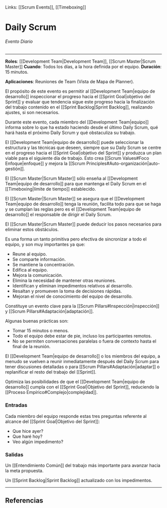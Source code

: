 Links: [[Scrum Events]], [[Timeboxing]]

# Daily Scrum
###### Evento Diario
---

**Roles**: [[Development Team|Development Team]], [[Scrum Master|Scrum Master]]
**Cuando**: Todos los días, a la hora definida por el equipo.
**Duración**: 15 minutos.

**Aplicaciones**: Reuniones de Team (Vista de Mapa de Planner).

El propósito de este evento es permitir al [[Development Team|equipo de desarrollo]] inspeccionar el progreso hacia el [[Sprint Goal|objetivo del Sprint]] y evaluar que tendencia sigue este progreso hacia la finalización del trabajo contenido en el [[Sprint Backlog|Sprint Backlog]], realizando ajustes, si son necesarios.

Durante este evento, cada miembro del [[Development Team|equipo]] informa sobre lo que ha estado haciendo desde el último Daily Scrum, qué hará hasta el próximo Daily Scrum y qué obstaculiza su trabajo.

El [[Development Team|equipo de desarrollo]] puede seleccionar la estructura y las técnicas que deseen, siempre que su Daily Scrum se centre en el progreso hacia el [[Sprint Goal|objetivo del Sprint]] y produzca un plan viable para el siguiente día de trabajo. Esto crea [[Scrum Values#Foco Enfoque|enfoque]] y mejora la [[Scrum Principles#Auto-organización|auto-gestión]].

El [[Scrum Master|Scrum Master]] sólo enseña al [[Development Team|equipo de desarrollo]] para que mantenga el Daily Scrum en el [[Timeboxing|límite de tiempo]] establecido.

El [[Scrum Master|Scrum Master]] se asegura que el [[Development Team|equipo de desarrollo]] tenga la reunión, facilita todo para que se haga y se cumplan las reglas pero es el [[Development Team|equipo de desarrollo]] el responsable de dirigir el Daily Scrum.

El [[Scrum Master|Scrum Master]] puede deducir los pasos necesarios para eliminar estos obstáculos.

Es una forma un tanto primitiva pero efectiva de sincronizar a todo el equipo, y son muy importantes ya que:
- Reune al equipo.
- Se comparte información.
- Se mantiene la concentración.
- Edifica al equipo.
- Mejora la comunicación.
- Elimina la necesidad de mantener otras reuniones.
- Identifican y eliminan impedimentos relativos al desarrollo.
- Resaltan y promueven la toma de decisiones rápidas.
- Mejoran el nivel de conocimiento del equipo de desarrollo.

Constituye un evento clave para la [[Scrum Pillars#Inspección|inspección]] y [[Scrum Pillars#Adaptación|adaptación]].

Algunas buenas prácticas son:
- Tomar 15 minutos o menos.
- Todo el equipo debe estar de pie, incluso los participantes remotos.
- No se permiten conversaciones paralelas o fuera de contexto hasta el final de la reunión.

El [[Development Team|equipo de desarrollo]] o los miembros del equipo, a menudo se vuelven a reunir inmediatamente después del Daily Scrum para tener discusiones detalladas o para [[Scrum Pillars#Adaptación|adaptar]] o replanificar el resto del trabajo del [[Sprint]].

Optimiza las posibilidades de que el [[Development Team|equipo de desarrollo]] cumpla con el [[Sprint Goal|Objetivo del Sprint]], reduciendo la [[Proceso Empírico#Complejo|complejidad]].

### Entradas
Cada miembro del equipo responde estas tres preguntas referente al alcance del [[Sprint Goal|Objetivo del Sprint]]:
- Que hice ayer?
- Que haré hoy?
- Veo algún impedimento?

### Salidas
Un [[Entendimiento Común]] del trabajo más importante para avanzar hacia la meta propuesta.

Un [[Sprint Backlog|Sprint Backlog]] actualizado con los impedimentos.

---

## Referencias